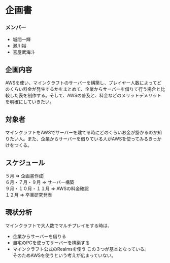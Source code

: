 # 企画書  
### メンバー  
- 城間一輝  
- 瀬川裕  
- 喜屋武海斗  
## 企画内容  
AWSを使い、マインクラフトのサーバーを構築し、プレイヤー人数によってどのくらい料金が発生するかをまとめて、企業からサーバーを借りて行う場合と比較した表を制作する。そして、AWSの普及と、料金などのメリットデメリットを明確にしていきたい。  
## 対象者  
マインクラフトをAWSでサーバーを建てる時にどのくらいお金が掛かるのか知りたい人。また、企業からサーバーを借りている人がAWSを使ってみるきっかけをつくる。  
## スケジュール  
５月 => 企画書作成|  
６月・７月・９月 => サーバー構築  
９月・１０月・１１月 => AWSの料金確認  
１２月 => 卒業研究発表  
## 現状分析  
マインクラフトで大人数でマルチプレイをする時は、  
- 企業からサーバーを借りる
- 自宅のPCを使ってサーバーを構築する
- マインクラフト公式のRealmsを使う
この３つが基本となっている。  
そのためAWSを使うという考えが広まっていない。  
